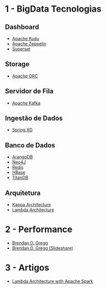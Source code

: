 # 1 - BigData Tecnologias

Dashboard
---------------
* [Apache Kudu](http://kudu.apache.org)<br>
* [Apache Zeppelin](https://zeppelin.apache.org/)<br>
* [Superset](https://github.com/airbnb/superset)<br>
 
Storage
---------------
* [Apache ORC](https://orc.apache.org)<br>

Servidor de Fila
---------------
* [Apache Kafka](http://kafka.apache.org)<br>

Ingestão de Dados
---------------
* [Spring XD](http://projects.spring.io/spring-xd/)<br>

Banco de Dados
---------------

* [ArangoDB](https://www.arangodb.com/)<br>
* [Neo4J](https://neo4j.com/)<br>
* [Redis](http://redis.io/)<br>
* [HBase](http://hbase.apache.org/)<br>
* [TitanDB](http://titan.thinkaurelius.com/)<br>

Arquitetura
---------------
* [Kappa Architecture](http://milinda.pathirage.org/kappa-architecture.com/)<br>
* [Lambda Architecture](http://lambda-architecture.net/)<br>

# 2 - Performance

* [Brendan D. Gregg](http://www.brendangregg.com/index.html)<br>
* [Brendan D. Gregg (Slideshare)](http://www.slideshare.net/brendangregg)<br>

# 3 - Artigos

* [Lambda Architecture with Apache Spark](https://dzone.com/articles/lambda-architecture-with-apache-spark?edition=238381&utm_source=Daily%20Digest&utm_medium=email&utm_campaign=dd%202016-11-04)<br>
